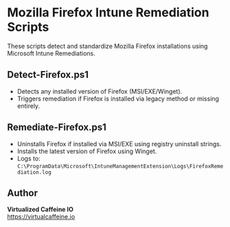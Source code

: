# Mozilla Firefox Intune Remediation Scripts

These scripts detect and standardize Mozilla Firefox installations using Microsoft Intune Remediations.

## Detect-Firefox.ps1
- Detects any installed version of Firefox (MSI/EXE/Winget).
- Triggers remediation if Firefox is installed via legacy method or missing entirely.

## Remediate-Firefox.ps1
- Uninstalls Firefox if installed via MSI/EXE using registry uninstall strings.
- Installs the latest version of Firefox using Winget.
- Logs to: `C:\ProgramData\Microsoft\IntuneManagementExtension\Logs\FirefoxRemediation.log`

## Author
**Virtualized Caffeine IO**  
https://virtualcaffeine.io
